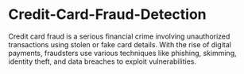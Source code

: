 # Credit-Card-Fraud-Detection
Credit card fraud is a serious financial crime involving unauthorized transactions using stolen or fake card details. With the rise of digital payments, fraudsters use various techniques like phishing, skimming, identity theft, and data breaches to exploit vulnerabilities.
